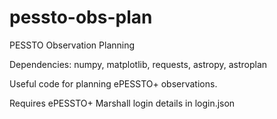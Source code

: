 # pessto-obs-plan
PESSTO Observation Planning

Dependencies: numpy, matplotlib, requests, astropy, astroplan

Useful code for planning ePESSTO+ observations.

Requires ePESSTO+ Marshall login details in login.json
